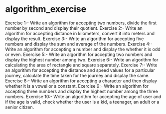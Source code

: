 # algorithm_exercise

Exercise 1:- Write an algorithm for accepting two numbers, divide the first number by second and display their quotient.
Exercise 2:- Write an algorithm for accepting distance in kilometers, convert it into meters and display the result.
Exercise 3:- Write an algorithm for accepting five numbers and display the sum and average of the numbers.
Exercise 4:- Write an algorithm for accepting a number and display the whether it is odd or even.
Exercise 5:- Write an algorithm for accepting two numbers and display the highest number among two.
Exercise 6:- Write an algorithm for calculating the area of rectangle and square separately.
Exercise 7:- Write an algorithm for accepting the distance and speed values for a particular journey, calculate the time taken for the journey and display the same.
Exercise 8:- Write an algorithm for accepting a character and then display whether it is a vowel or a constant.
Exercise 9:- Write an algorithm for accepting three numbers and display the highest number among the three numbers.
Exercise 10:- Write an algorithm for accepting the age of user and if the age is valid, check whether the user is a kid, a teenager, an adult or a senior citizen.